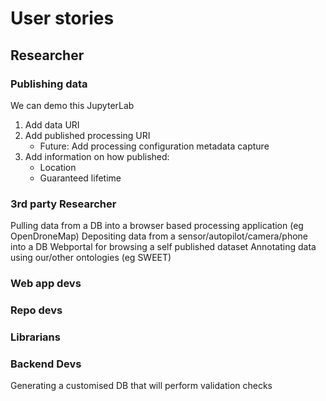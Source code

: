 # User stories

## Researcher
### Publishing data
We can demo this JupyterLab
1. Add data URI
2. Add published processing  URI
    * Future: Add processing configuration metadata capture
3. Add information on how published:
    * Location
    * Guaranteed lifetime


### 3rd party Researcher
Pulling data from a DB into a browser based processing application (eg OpenDroneMap)
Depositing data from a sensor/autopilot/camera/phone into a DB
Webportal for browsing a self published dataset
Annotating data using our/other ontologies (eg SWEET)

### Web app devs
### Repo devs
### Librarians
### Backend Devs

Generating a customised DB that will perform validation checks

